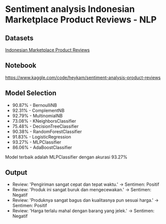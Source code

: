 # Sentiment analysis Indonesian Marketplace Product Reviews - NLP 

## Datasets
[Indonesian Marketplace Product Reviews](https://www.kaggle.com/datasets/taqiyyaghazi/indonesian-marketplace-product-reviews/data)

## Notebook
https://www.kaggle.com/code/heykam/sentiment-analysis-product-reviews

## Model Selection
- 90.87% - BernoulliNB
- 92.31% - ComplementNB
- 92.79% - MultinomialNB
- 73.08% - KNeighborsClassifier
- 75.48% - DecisionTreeClassifier
- 90.38% - RandomForestClassifier
- 91.83% - LogisticRegression
- 93.27% - MLPClassifier
- 86.06% - AdaBoostClassifier

Model terbaik adalah MLPClassifier dengan akurasi 93.27%

## Output
- Review: 'Pengiriman sangat cepat dan tepat waktu.' -> Sentimen: Positif
- Review: 'Produk ini sangat buruk dan mengecewakan.' -> Sentimen: Negatif
- Review: 'Produknya sangat bagus dan kualitasnya pun sesuai harga.' -> Sentimen: Positif
- Review: 'Harga terlalu mahal dengan barang yang jelek.' -> Sentimen: Negatif
